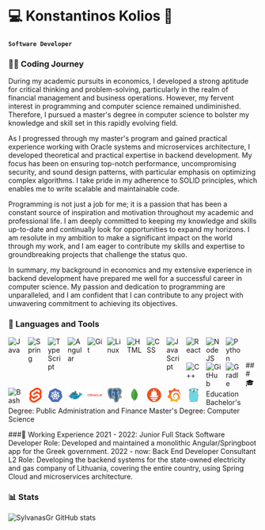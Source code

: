 # 💻 Konstantinos Kolios 📡

**`Software Developer`**

### 👨‍💻  Coding Journey

During my academic pursuits in economics, I developed a strong aptitude for critical thinking and problem-solving, particularly in the realm of financial management and business operations. However, my fervent interest in programming and computer science remained undiminished. Therefore, I pursued a master's degree in computer science to bolster my knowledge and skill set in this rapidly evolving field.

As I progressed through my master's program and gained practical experience working with Oracle systems and microservices architecture, I developed theoretical and practical expertise in backend development. My focus has been on ensuring top-notch performance, uncompromising security, and sound design patterns, with particular emphasis on optimizing complex algorithms. I take pride in my adherence to SOLID principles, which enables me to write scalable and maintainable code.

Programming is not just a job for me; it is a passion that has been a constant source of inspiration and motivation throughout my academic and professional life. I am deeply committed to keeping my knowledge and skills up-to-date and continually look for opportunities to expand my horizons. I am resolute in my ambition to make a significant impact on the world through my work, and I am eager to contribute my skills and expertise to groundbreaking projects that challenge the status quo.

In summary, my background in economics and my extensive experience in backend development have prepared me well for a successful career in computer science. My passion and dedication to programming are unparalleled, and I am confident that I can contribute to any project with unwavering commitment to achieving its objectives.



### 🧰 Languages and Tools

<img align="left" alt="Java" width="30px" style="padding-right:10px;" src="https://cdn.jsdelivr.net/gh/devicons/devicon/icons/java/java-original.svg"/>
<img align="left" alt="Spring" width="30px" style="padding-right:10px;" src="https://cdn.jsdelivr.net/gh/devicons/devicon/icons/spring/spring-original.svg" />
<img align="left" alt="TypeScript" width="30px" style="padding-right:10px;" src="https://cdn.jsdelivr.net/gh/devicons/devicon/icons/typescript/typescript-plain.svg" />
<img align="left" alt="Angular" width="30px" style="padding-right:10px;" src="https://cdn.jsdelivr.net/gh/devicons/devicon/icons/angularjs/angularjs-plain.svg" />
<img align="left" alt="Git" width="30px" style="padding-right:10px;" src="https://cdn.jsdelivr.net/gh/devicons/devicon/icons/git/git-original.svg" />
<img align="left" alt="Linux" width="30px" style="padding-right:10px;" src="https://cdn.jsdelivr.net/gh/devicons/devicon/icons/linux/linux-original.svg" />
<img align="left" alt="HTML" width="30px" style="padding-right:10px;" src="https://cdn.jsdelivr.net/gh/devicons/devicon/icons/html5/html5-plain.svg" />
<img align="left" alt="CSS" width="30px" style="padding-right:10px;" src="https://cdn.jsdelivr.net/gh/devicons/devicon/icons/css3/css3-plain.svg" />
<img align="left" alt="JavaScript" width="30px" style="padding-right:10px;" src="https://cdn.jsdelivr.net/gh/devicons/devicon/icons/javascript/javascript-plain.svg" />
<img align="left" alt="React" width="30px" style="padding-right:10px;" src="https://cdn.jsdelivr.net/gh/devicons/devicon/icons/react/react-original.svg" />
<img align="left" alt="NodeJS" width="30px" style="padding-right:10px;" src="https://cdn.jsdelivr.net/gh/devicons/devicon/icons/nodejs/nodejs-original.svg" />
<img align="left" alt="Python" width="30px" style="padding-right:10px;" src="https://cdn.jsdelivr.net/gh/devicons/devicon/icons/python/python-plain.svg" />
<img align="left" alt="C++" width="30px" style="padding-right:10px;" src="https://cdn.jsdelivr.net/gh/devicons/devicon/icons/cplusplus/cplusplus-line.svg" />
<img align="left" alt="GitHub" width="30px" style="padding-right:10px;" src="https://cdn.jsdelivr.net/gh/devicons/devicon/icons/github/github-original.svg" />
<img align="left" alt="Gradle" width="30px" style="padding-right:10px;" src="https://cdn.jsdelivr.net/gh/devicons/devicon/icons/gradle/gradle-plain.svg" />
<img align="left" alt="Bash" width="30px" style="padding-right:10px;" src="https://cdn.jsdelivr.net/gh/devicons/devicon/icons/bash/bash-original.svg" />
<img align="left" alt="Svelte" width="30px" style="padding-right:10px;" src="https://github.com/devicons/devicon/blob/master/icons/svelte/svelte-original.svg" />

<img align="left" alt="Kubernetes" width="30px" style="padding-right:10px;" src="https://github.com/devicons/devicon/blob/master/icons/kubernetes/kubernetes-plain.svg" />
<img align="left" alt="Docker" width="30px" style="padding-right:10px;" src="https://github.com/devicons/devicon/blob/master/icons/docker/docker-original.svg" />

<img align="left" alt="Oracle" width="30px" style="padding-right:10px;" src="https://github.com/devicons/devicon/blob/master/icons/oracle/oracle-original.svg" />
<br>
<img align="left" alt="Postgres" width="30px" style="padding-right:10px;" src="https://github.com/devicons/devicon/blob/master/icons/postgresql/postgresql-original.svg" />
<img align="left" alt="Mongodb" width="30px" style="padding-right:10px;" src="https://github.com/devicons/devicon/blob/master/icons/mongodb/mongodb-original.svg" />


<img align="left" alt="Promitheus" width="30px" style="padding-right:10px;" src="https://github.com/devicons/devicon/blob/master/icons/prometheus/prometheus-original.svg" />
<img align="left" alt="Grafana" width="30px" style="padding-right:10px;" src="https://github.com/devicons/devicon/blob/master/icons/grafana/grafana-original.svg" />
<img align="left" alt="Go" width="30px" style="padding-right:10px;" src="https://github.com/devicons/devicon/blob/master/icons/go/go-original.svg" />

<br>


###🎓 Education
Bachelor's Degree: Public Administration and Finance
Master's Degree: Computer Science

###💼 Working Experience
2021 - 2022: Junior Full Stack Software Developer
Role: Developed and maintained a monolithic Angular/Springboot app for the Greek government.
2022 - now: Back End Developer Consultant L2
Role: Developing the backend systems for the state-owned electricity and gas company of Lithuania, covering the entire country, using Spring Cloud and microservices architecture.

### 📊 Stats

![SylvanasGr GitHub stats](https://github-readme-stats.vercel.app/api?username=sylvanasgr&show_icons=true&theme=gruvbox)







